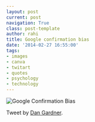 ```yaml
---
layout: post
current: post
navigation: True
class: post-template
author: rahi
title: Google confirmation bias
date: '2014-02-27 16:55:00'
tags:
- images
- canva
- twitart
- quotes
- psychology
- technology
---
```


![Google Confirmation Bias](https://lh3.googleusercontent.com/9LhFDZKm8OJg_pPLRRVbBK0WLfQhkLSvmNBpZ7JSOwPvwCwBHwspRCp4CaTdZwJbyjTy7vNXcDoPzDqafc5D0oJPjBHsgaLYmLjR7OF4JKHABaLOdNrh3sXOjM2IhXUovMqP-dk1gIaOm74teDKR56DM98nv0eLT9K18ZQqERcqae7B6sMSaNkzLX6BDbtCuCWnBLvl8tsS9wpUN6J5htDg0fexuGkcO-ZRgRFOs3gwM5XSYicBNTKgL9EvyoPCZEm0icOTRuWHSYAtItEBy0tspyxRybOdCQSJxeKrEwHYetRvYo8R19ksFUnQfgSMyRCCy7nut2fxR9KiMTHHeoZbkiiqAsfiAnzNz4Xywc06XYDYPXSP0ymg-TfxB-o4ZyurzKs0dN0Ck7modw_I18gSr0rRhhcQofAK3bNAvaH4eHg5km9sHIw8FeP1pAGvcbJLiPrCbq74jNIMdUc4yphmVnIToP2g7LhorEBVdj6zSBcVsL9q7P1BczXDxmodhWXAupsGZOoPJazXJIEanyzHo_qHdCUa03VDYwUhgWGUGLGHMU4rnT73O0So2Ep6rkuIkubsXNh9wPWUTYPSHT6lHXrpxcPxtb7SUmNIKwqFVxAcaTTmN0A=w923-h692-no)  

Tweet by&nbsp;[Dan Gardner](https://twitter.com/dgardner/status/409369413805019136 "@dgardner ").
